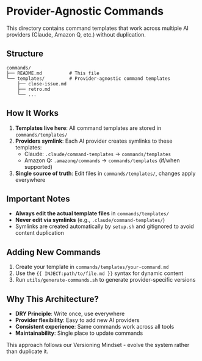 # Provider-Agnostic Commands

This directory contains command templates that work across multiple AI providers (Claude, Amazon Q, etc.) without duplication.

## Structure

```
commands/
├── README.md          # This file
└── templates/         # Provider-agnostic command templates
    ├── close-issue.md
    ├── retro.md
    └── ...
```

## How It Works

1. **Templates live here**: All command templates are stored in `commands/templates/`
2. **Providers symlink**: Each AI provider creates symlinks to these templates:
   - Claude: `.claude/command-templates` → `commands/templates`
   - Amazon Q: `.amazonq/commands` → `commands/templates` (if/when supported)
3. **Single source of truth**: Edit files in `commands/templates/`, changes apply everywhere

## Important Notes

- **Always edit the actual template files** in `commands/templates/`
- **Never edit via symlinks** (e.g., `.claude/command-templates/`)
- Symlinks are created automatically by `setup.sh` and gitignored to avoid content duplication

## Adding New Commands

1. Create your template in `commands/templates/your-command.md`
2. Use the `{{ INJECT:path/to/file.md }}` syntax for dynamic content
3. Run `utils/generate-commands.sh` to generate provider-specific versions

## Why This Architecture?

- **DRY Principle**: Write once, use everywhere
- **Provider flexibility**: Easy to add new AI providers
- **Consistent experience**: Same commands work across all tools
- **Maintainability**: Single place to update commands

This approach follows our Versioning Mindset - evolve the system rather than duplicate it.